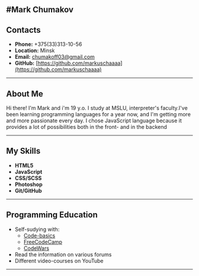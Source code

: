 #Mark Chumakov
---
## Contacts
- **Phone:** +375(33)313-10-56
- **Location:** Minsk
- **Email:** chumakoff03@gmail.com
- **GitHub:** [https://github.com/markuschaaaa](https://github.com/markuschaaaa)
---
## About Me
<p>Hi there! I'm Mark and i'm 19 y.o. I study at MSLU, interpreter's faculty.I've been learning programming languages for a year now, and I'm getting more and more passionate every day. I chose JavaScript language because it provides a lot of possibilities both in the front- and in the backend</p>

---
## My Skills
- **HTML5**
- **JavaScript**
- **CSS/SCSS**
- **Photoshop**
- **Git/GitHub**

---

## Programming Education
- Self-sudying with:
   - [Code-basics](https://ru.code-basics.com/languages/javascript)
   - [FreeCodeCamp](https://www.freecodecamp.org/news/what-is-javascript/)
   - [CodeWars](https://www.codewars.com/users/Markuschaaaa)
- Read the information on various forums
- Different video-courses on YouTube

---